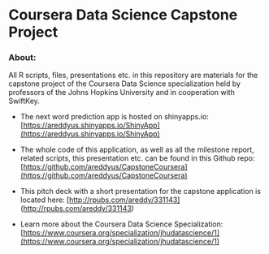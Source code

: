 # Coursera Data Science Capstone Project

### About:
All R scripts, files, presentations etc. in this repository are materials for the capstone project of the Coursera Data Science specialization held by professors of the Johns Hopkins University and in cooperation with SwiftKey.


* The next word prediction app is hosted on shinyapps.io: 
[https://areddyus.shinyapps.io/ShinyApp](https://areddyus.shinyapps.io/ShinyApp)


* The whole code of this application, as well as all the milestone report, related scripts, this presentation  etc. can be found in this Github repo: 
[https://github.com/areddyus/CapstoneCoursera](https://github.com/areddyus/CapstoneCoursera)

* This pitch deck with a short presentation for the capstone application is located here: 
[http://rpubs.com/areddy/331143] (http://rpubs.com/areddy/331143) 

* Learn more about the Coursera Data Science Specialization: [https://www.coursera.org/specialization/jhudatascience/1](https://www.coursera.org/specialization/jhudatascience/1)
